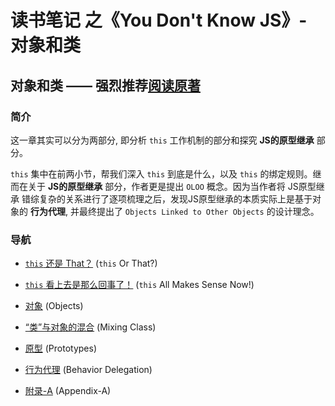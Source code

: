 # 读书笔记 之《You Don't Know JS》- 对象和类

## 对象和类 —— 强烈推荐[阅读原著](https://github.com/getify/You-Dont-Know-JS/blob/2nd-ed/objects-classes/README.md)

### 简介
这一章其实可以分为两部分, 即分析 `this` 工作机制的部分和探究 **JS的原型继承** 部分。

`this` 集中在前两小节，帮我们深入 `this` 到底是什么，以及 `this` 的绑定规则。继而在关于 **JS的原型继承** 部分，作者更是提出 `OLOO` 概念。因为当作者将 JS原型继承 错综复杂的关系进行了逐项梳理之后，发现JS原型继承的本质实际上是基于对象的 **行为代理**, 并最终提出了 `Objects Linked to Other Objects` 的设计理念。

### 导航
- [`this` 还是 That？](/objects%20%26%20classes/this%20or%20That.md) (`this` Or That?)

- [`this` 看上去是那么回事了！](/objects%20%26%20classes/this%20Makes%20Sense.md) (`this` All Makes Sense Now!)

- [对象](/objects%20%26%20classes/Objects.md) (Objects)

- [“类”与对象的混合](/objects%20%26%20classes/Mixing%20Class.md) (Mixing Class)

- [原型](/objects%20%26%20classes/Prototypes.md) (Prototypes)

- [行为代理](/objects%20%26%20classes/Behavior%20Delegation.md) (Behavior Delegation)

- [附录-A](/objects%20%26%20classes/Appendix-A.md) (Appendix-A)